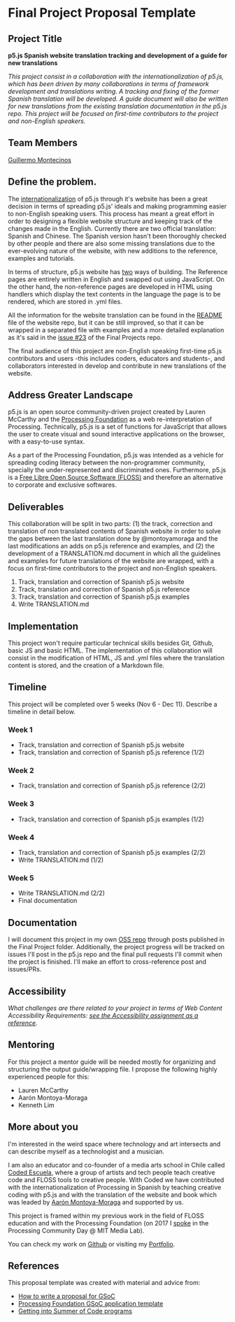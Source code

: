 # Final Project Proposal Template

## Project Title

**p5.js Spanish website translation tracking and development of a guide for new translations**

*This project consist in a collaboration with the internationalization of p5.js, which has been driven by many collaborations in terms of framework development and translations writing. A tracking and fixing of the former Spanish translation will be developed. A guide document will also be written for new translations from the existing translation documentation in the p5.js repo. This project will be focused on first-time contributors to the project and non-English speakers.*

<!-- _Write an abstract -- describe your idea in a short paragraph, 250 words maximum._ -->

## Team Members

[Guillermo Montecinos](https://github.com/guillemontecinos)

## Define the problem.

The [internationalization](https://p5js.org/es/) of p5.js through it's website has been a great decision in terms of spreading p5.js' ideals and making programming easier to non-English speaking users. This process has meant a great effort in order to designing a flexible website structure and keeping track of the changes made in the English. Currently there are two official translation: Spanish and Chinese. The Spanish version hasn't been thoroughly checked by other people and there are also some missing translations due to the ever-evolving nature of the website, with new additions to the reference, examples and tutorials.

In terms of structure, p5.js website has [two](https://github.com/processing/p5.js-website#internationalization-i18n-and-structure) ways of building. The Reference pages are entirely written in English and swapped out using JavaScript. On the other hand, the non-reference pages are developed in HTML using handlers which display the text contents in the language the page is to be rendered, which are stored in .yml files.

All the information for the website translation can be found in the [README](https://github.com/processing/p5.js-website) file of the website repo, but it can be still improved, so that it can be wrapped in a separated file with examples and a more detailed explanation as it's said in the [issue #23](https://github.com/Open-Source-Studio-at-ITP/Final-Projects/issues/23) of the Final Projects repo.

The final audience of this project are non-English speaking first-time p5.js contributors and users -this includes coders, educators and students-, and collaborators interested in develop and contribute in new translations of the website.

<!-- _What is the current state of things? What issue do you wish to solve and why? Who is the audience?_ -->

## Address Greater Landscape

p5.js is an open source community-driven project created by Lauren McCarthy and the [Processing Foundation](https://processingfoundation.org) as a web re-interpretation of Processing. Technically, p5.js is a set of functions for JavaScript that allows the user to create visual and sound interactive applications on the browser, with a easy-to-use syntax.

As a part of the Processing Foundation, p5.js was intended as a vehicle for spreading coding literacy between the non-programmer community, specially the under-represented and discriminated ones. Furthermore, p5.js is a [Free Libre Open Source Software (FLOSS)](https://medium.com/processing-foundation/processing-and-floss-d35aa4607f4c) and therefore an alternative to corporate and exclusive softwares.

<!-- _Please address how the open source project you are creating or contributing to fits into a greater field or tech landscape. Who has done similar work before? How are you building off this, and how? What sets your project apart from your colleagues?_ -->

## Deliverables

This collaboration will be split in two parts: (1) the track, correction and translation of non translated contents of Spanish website in order to solve the gaps between the last translation done by @montoyamoraga and the last modifications an adds on p5.js reference and examples, and (2) the development of a TRANSLATION.md document in which all the guidelines and examples for future translations of the website are wrapped, with a focus on first-time contributors to the project and non-English speakers.

1. Track, translation and correction of Spanish p5.js website
2. Track, translation and correction of Spanish p5.js reference
3. Track, translation and correction of Spanish p5.js examples
4. Write TRANSLATION.md

<!-- _Propose a clear list of deliverables._ -->

## Implementation

This project won't require particular technical skills besides Git, Github, basic JS and basic HTML. The implementation of this collaboration will consist in the modification of HTML, JS and .yml files where the translation content is stored, and the creation of a Markdown file.

<!-- _Describe the technical details about your implementation and development process._ -->

## Timeline

This project will be completed over 5 weeks (Nov 6 - Dec 11). Describe a timeline in detail below.

### Week 1

* Track, translation and correction of Spanish p5.js website
* Track, translation and correction of Spanish p5.js reference (1/2)

### Week 2

* Track, translation and correction of Spanish p5.js reference (2/2)

### Week 3

* Track, translation and correction of Spanish p5.js examples (1/2)

### Week 4

* Track, translation and correction of Spanish p5.js examples (2/2)
* Write TRANSLATION.md (1/2)

### Week 5

* Write TRANSLATION.md (2/2)
* Final documentation

## Documentation

I will document this project in my own [OSS repo](https://github.com/guillemontecinos/itp_fall_2018_open_source_studio) through posts published in the Final Project folder. Additionally, the project progress will be tracked on issues I'll post in the p5.js repo and the final pull requests I'll commit when the project is finished. I'll make an effort to cross-reference post and issues/PRs.

<!-- _Describe your plan for documentation. Will you keep a blog? Make videos? Some project management tool? Track everything on GitHub as issues?_ -->

## Accessibility

_What challenges are there related to your project in terms of Web Content Accessibility Requirements: [see the Accessibility assignment as a reference](https://github.com/Open-Source-Studio-at-ITP/Syllabus/blob/source/accessibility-assignment.md#instructions)._

## Mentoring

For this project a mentor guide will be needed mostly for organizing and structuring the output guide/wrapping file. I propose the following highly experienced people for this:

* Lauren McCarthy
* Aarón Montoya-Moraga
* Kenneth Lim

<!-- _List some possible mentors for this project. Describe what kinds of help you need (technical, conceptual, outreach, etc.)_ -->

## More about you

I'm interested in the weird space where technology and art intersects and can describe myself as a technologist and a musician.

I am also an educator and co-founder of a media arts school in Chile called [Coded Escuela](http://codedescuela.cl), where a group of artists and tech people teach creative code and FLOSS tools to creative people. With Coded we have contributed with the internationalization of Processing in Spanish by teaching creative coding with p5.js and with the translation of the website and book which was leaded by [Aarón Montoya-Moraga](http://montoyamoraga.io/) and supported by us.

This project is framed within my previous work in the field of FLOSS education and with the Processing Foundation (on 2017 I [spoke](https://www.youtube.com/watch?v=Ix5RTKRJW0A&index=6&list=PLMVpERuYgvujgdaBluS0_LLLn8T83laaa) in the Processing Community Day @ MIT Media Lab).

You can check my work on [Github](https://github.com/guillemontecinos) or visiting my [Portfolio](http://guillemontecinos.cl/).

<!-- _What are your interests and experience? Have you contributed to other open source projects? What barriers or concerns have kept you from contributing to free and open source software? If you have an online portfolio, github account, or other relevant documentation of your work, please include links. If the project is a collaboration, a section should be included for each collaborator._ -->

## References

This proposal template was created with material and advice from:

- [How to write a proposal for GSoC](http://teom.org/blog/kde/how-to-write-a-kick-ass-proposal-for-google-summer-of-code/)
- [Processing Foundation GSoC application template](https://docs.google.com/document/d/1UFcWh2IWqhICh4YIFNwtKUaWWXifaBB67rjPxbYzjbE/edit)
- [Getting into Summer of Code programs](http://exploreshaifali.github.io/2015/06/08/getting-into-summer-of-code-programs/)
